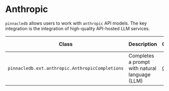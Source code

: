 # Anthropic

`pinnacledb` allows users to work with `anthropic` API models. The key integration is the integration 
of high-quality API-hosted LLM services.

| Class | Description | GitHub | API-docs |
| --- | --- | --- | --- |
| `pinnacledb.ext.anthropic.AnthropicCompletions` | Completes a prompt with natural language (LLM) | [Code](https://github.com/SuperDuperDB/pinnacledb/blob/main/pinnacledb/ext/anthropic/model.py) | ... |
